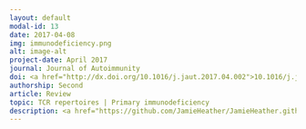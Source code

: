 ```yaml
---
layout: default
modal-id: 13
date: 2017-04-08
img: immunodeficiency.png
alt: image-alt
project-date: April 2017
journal: Journal of Autoimmunity
doi: <a href="http://dx.doi.org/10.1016/j.jaut.2017.04.002">10.1016/j.jaut.2017.04.002</a>
authorship: Second
article: Review
topic: TCR repertoires | Primary immunodeficiency
description: <a href="https://github.com/JamieHeather/JamieHeather.github.io/raw/master/_pdfs/Wong_2017_JA_TCRseq_Immunodeficiency.pdf">Download pdf</a><p>
---
```

